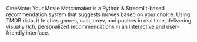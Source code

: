 CineMate: Your Movie Matchmaker is a Python & Streamlit-based recommendation system that suggests movies based on your choice. Using TMDB data, it fetches genres, cast, crew, and posters in real time, delivering visually rich, personalized recommendations in an interactive and user-friendly interface.
